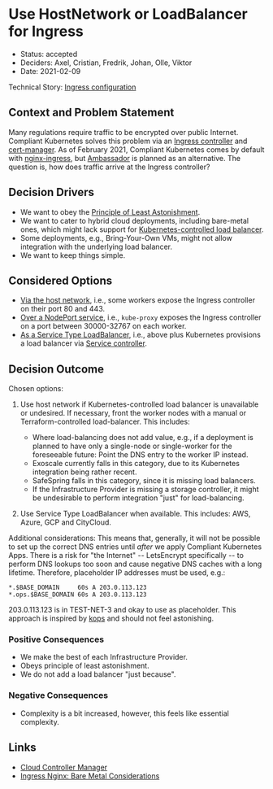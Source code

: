 # Use HostNetwork or LoadBalancer for Ingress

* Status: accepted
* Deciders: Axel, Cristian, Fredrik, Johan, Olle, Viktor
* Date: 2021-02-09

Technical Story: [Ingress configuration](https://github.com/elastisys/compliantkubernetes-kubespray/issues/25)

## Context and Problem Statement

Many regulations require traffic to be encrypted over public Internet. Compliant Kubernetes solves this problem via an [Ingress controller](https://kubernetes.io/docs/concepts/services-networking/ingress-controllers/) and [cert-manager](https://github.com/cert-manager/cert-manager). As of February 2021, Compliant Kubernetes comes by default with [nginx-ingress](https://kubernetes.github.io/ingress-nginx/), but [Ambassador](https://www.getambassador.io/) is planned as an alternative. The question is, how does traffic arrive at the Ingress controller?

## Decision Drivers

* We want to obey the [Principle of Least Astonishment](https://en.wikipedia.org/wiki/Principle_of_least_astonishment).
* We want to cater to hybrid cloud deployments, including bare-metal ones, which might lack support for [Kubernetes-controlled load balancer](https://kubernetes.io/docs/concepts/services-networking/service/#loadbalancer).
* Some deployments, e.g., Bring-Your-Own VMs, might not allow integration with the underlying load balancer.
* We want to keep things simple.

## Considered Options

* [Via the host network](https://kubernetes.github.io/ingress-nginx/deploy/baremetal/#via-the-host-network), i.e., some workers expose the Ingress controller on their port 80 and 443.
* [Over a NodePort service](https://kubernetes.github.io/ingress-nginx/deploy/baremetal/#over-a-nodeport-service), i.e., `kube-proxy` exposes the Ingress controller on a port between 30000-32767 on each worker.
* [As a Service Type LoadBalancer](https://kubernetes.io/docs/concepts/services-networking/service/#loadbalancer), i.e., above plus Kubernetes provisions a load balancer via [Service controller](https://kubernetes.io/docs/concepts/architecture/cloud-controller/#service-controller).

## Decision Outcome

Chosen options:

1. Use host network if Kubernetes-controlled load balancer is unavailable or undesired. If necessary, front the worker nodes with a manual or Terraform-controlled load-balancer. This includes:

    * Where load-balancing does not add value, e.g., if a deployment is planned to have only a single-node or single-worker for the foreseeable future: Point the DNS entry to the worker IP instead.
    * Exoscale currently falls in this category, due to its Kubernetes integration being rather recent.
    * SafeSpring falls in this category, since it is missing load balancers.
    * If the Infrastructure Provider is missing a storage controller, it might be undesirable to perform integration "just" for load-balancing.

2. Use Service Type LoadBalancer when available. This includes: AWS, Azure, GCP and CityCloud.

Additional considerations: This means that, generally, it will not be possible to set up the correct DNS entries until *after* we apply Compliant Kubernetes Apps. There is a risk for "the Internet" -- LetsEncrypt specifically -- to perform DNS lookups too soon and cause negative DNS caches with a long lifetime. Therefore, placeholder IP addresses must be used, e.g.:

```
*.$BASE_DOMAIN     60s A 203.0.113.123
*.ops.$BASE_DOMAIN 60s A 203.0.113.123
```

203.0.113.123 is in TEST-NET-3 and okay to use as placeholder. This approach is inspired by [kops](https://github.com/kubernetes/kops/blob/d5d08a43034dd4c7242cf1faa020cf9a8c3965e2/upup/pkg/fi/cloudup/dns.go#L41) and should not feel astonishing.

### Positive Consequences

* We make the best of each Infrastructure Provider.
* Obeys principle of least astonishment.
* We do not add a load balancer "just because".

### Negative Consequences

* Complexity is a bit increased, however, this feels like essential complexity.

## Links

* [Cloud Controller Manager](https://kubernetes.io/docs/concepts/architecture/cloud-controller/)
* [Ingress Nginx: Bare Metal Considerations](https://kubernetes.github.io/ingress-nginx/deploy/baremetal/)
